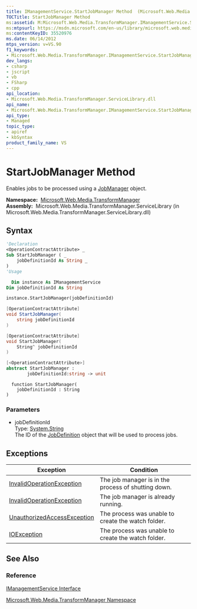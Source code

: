 ```yaml
---
title: IManagementService.StartJobManager Method  (Microsoft.Web.Media.TransformManager)
TOCTitle: StartJobManager Method
ms:assetid: M:Microsoft.Web.Media.TransformManager.IManagementService.StartJobManager(System.String)
ms:mtpsurl: https://msdn.microsoft.com/en-us/library/microsoft.web.media.transformmanager.imanagementservice.startjobmanager(v=VS.90)
ms:contentKeyID: 35520976
ms.date: 06/14/2012
mtps_version: v=VS.90
f1_keywords:
- Microsoft.Web.Media.TransformManager.IManagementService.StartJobManager
dev_langs:
- csharp
- jscript
- vb
- FSharp
- cpp
api_location:
- Microsoft.Web.Media.TransformManager.ServiceLibrary.dll
api_name:
- Microsoft.Web.Media.TransformManager.IManagementService.StartJobManager
api_type:
- Managed
topic_type:
- apiref
- kbSyntax
product_family_name: VS
---
```


# StartJobManager Method

Enables jobs to be processed using a [JobManager](jobmanager-class-microsoft-web-media-transformmanager.md) object.

**Namespace:**  [Microsoft.Web.Media.TransformManager](microsoft-web-media-transformmanager-namespace.md)  
**Assembly:**  Microsoft.Web.Media.TransformManager.ServiceLibrary (in Microsoft.Web.Media.TransformManager.ServiceLibrary.dll)

## Syntax

```vb
'Declaration
<OperationContractAttribute> _
Sub StartJobManager ( _
    jobDefinitionId As String _
)
'Usage

  Dim instance As IManagementService
Dim jobDefinitionId As String

instance.StartJobManager(jobDefinitionId)
```

```csharp
[OperationContractAttribute]
void StartJobManager(
    string jobDefinitionId
)
```

```cpp
[OperationContractAttribute]
void StartJobManager(
    String^ jobDefinitionId
)
```

``` fsharp
[<OperationContractAttribute>]
abstract StartJobManager : 
        jobDefinitionId:string -> unit 
```

```jscript
  function StartJobManager(
    jobDefinitionId : String
)
```

### Parameters

  - jobDefinitionId  
    Type: [System.String](https://msdn.microsoft.com/library/s1wwdcbf)  
    The ID of the [JobDefinition](jobdefinition-class-microsoft-web-media-transformmanager.md) object that will be used to process jobs.  

## Exceptions

|Exception|Condition|
|--- |--- |
|[InvalidOperationException](https://msdn.microsoft.com/library/2asft85a)|The job manager is in the process of shutting down.|
|[InvalidOperationException](https://msdn.microsoft.com/library/2asft85a)|The job manager is already running.|
|[UnauthorizedAccessException](https://msdn.microsoft.com/library/f2y9aa54)|The process was unable to create the watch folder.|
|[IOException](https://msdn.microsoft.com/library/hccy4eyd)|The process was unable to create the watch folder.|

## See Also

### Reference

[IManagementService Interface](imanagementservice-interface-microsoft-web-media-transformmanager.md)

[Microsoft.Web.Media.TransformManager Namespace](microsoft-web-media-transformmanager-namespace.md)

